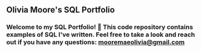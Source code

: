 ## **Olivia Moore's SQL Portfolio**

### Welcome to my SQL Portfolio! :art: This code repository contains examples of SQL I've written. Feel free to take a look and reach out if you have any questions: mooremaeolivia@gmail.com
